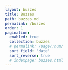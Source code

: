 ```yaml
---
layout: buzzes
title: Buzzes
path: buzzes.md
permalink: /buzzes
order: 1
pagination:
  enabled: true
  collection: buzzes
  # permalink: /page/:num/
  sort_field: 'date'
  sort_reverse: true
  # indexpage: buzzes.html
---
```

